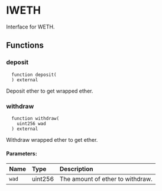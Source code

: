 # IWETH

Interface for WETH.



## Functions
### deposit
```solidity
  function deposit(
  ) external
``` 
Deposit ether to get wrapped ether.



### withdraw
```solidity
  function withdraw(
    uint256 wad
  ) external
``` 
Withdraw wrapped ether to get ether.


#### Parameters:
| Name | Type | Description                                                          |
| :--- | :--- | :------------------------------------------------------------------- |
|`wad` | uint256 | The amount of ether to withdraw.






